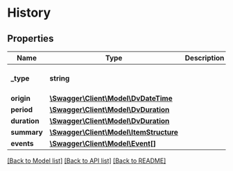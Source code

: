 # History

## Properties
Name | Type | Description | Notes
------------ | ------------- | ------------- | -------------
**_type** | **string** |  | [optional] [default to 'HISTORY']
**origin** | [**\Swagger\Client\Model\DvDateTime**](DvDateTime.md) |  | 
**period** | [**\Swagger\Client\Model\DvDuration**](DvDuration.md) |  | [optional] 
**duration** | [**\Swagger\Client\Model\DvDuration**](DvDuration.md) |  | [optional] 
**summary** | [**\Swagger\Client\Model\ItemStructure**](ItemStructure.md) |  | [optional] 
**events** | [**\Swagger\Client\Model\Event[]**](Event.md) |  | [optional] 

[[Back to Model list]](../../README.md#documentation-for-models) [[Back to API list]](../../README.md#documentation-for-api-endpoints) [[Back to README]](../../README.md)

